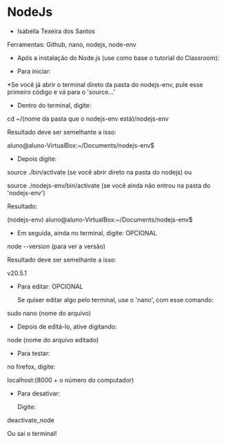 # NodeJs 
- Isabella Texeira dos Santos
  
Ferramentas: Github, nano, nodejs, node-env
  
- Após a instalação do Node.js (use como base o tutorial do Classroom):
  
- Para iniciar:
  
*Se você já abrir o terminal direto da pasta do nodejs-env, pule esse primeiro código e vá para o 'source...'
  
  
- Dentro do terminal, digite:
    
cd ~/(nome da pasta que o nodejs-env está)/nodejs-env
  
  
  Resultado deve ser semelhante a isso:
    
aluno@aluno-VirtualBox:~/Documents/nodejs-env$

    
- Depois digite:
   
source ./bin/activate  (se você abrir direto na pasta do nodejs)  ou
  
source ./nodejs-env/bin/activate  (se você ainda não entrou na pasta do 'nodejs-env')

  
 Resultado:
   
(nodejs-env) aluno@aluno-VirtualBox:~/Documents/nodejs-env$

  
- Em seguida, ainda no terminal, digite: OPCIONAL
   
node --version (para ver a versão)

  
 Resultado deve ser semelhante a isso:
   
v20.5.1 

    
- Para editar: OPCIONAL

  Se quiser editar algo pelo terminal, use o 'nano', com esse comando:
    
 sudo nano (nome do arquivo)
  
  
 - Depois de editá-lo, ative digitando:
    
node (nome do arquivo editado)

    
- Para testar:

no firefox, digite:
  
localhost:(8000 + o número do computador)
    

    
- Para desativar:
    
  Digite:
    
 deactivate_node

    
 Ou sai o terminal!
